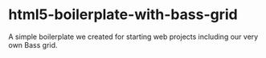 html5-boilerplate-with-bass-grid
================================

A simple boilerplate we created for starting web projects including our very own Bass grid.
